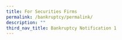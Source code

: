 ```yaml
---
title: For Securities Firms
permalink: /bankruptcy/permalink/
description: ""
third_nav_title: Bankruptcy Notification 1
---
```


